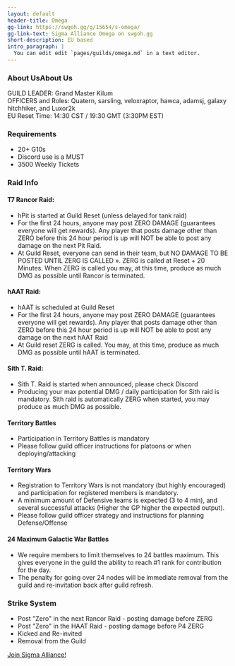 ```yaml
---
layout: default
header-title: Omega
gg-link: https://swgoh.gg/g/15654/s-omega/
gg-link-text: Sigma Alliance Omega on swgoh.gg
short-description: EU based
intro_paragraph: |
  You can edit edit `pages/guilds/omega.md` in a text editor.
---
```




### About UsAbout Us

GUILD LEADER: Grand Master Kilum <br>
OFFICERS and Roles: Quatern, sarsling, veloxraptor, hawca, adamsj, galaxy hitchhiker, and Luxor2k <br>
EU Reset Time: 14:30 CST / 19:30 GMT (3:30PM EST)

### Requirements

* 20+ G10s
* Discord use is a MUST
* 3500 Weekly Tickets

### Raid Info

#### T7 Rancor Raid:

* hPit is started at Guild Reset (unless delayed for tank raid)
* For the first 24 hours, anyone may post ZERO DAMAGE (guarantees everyone will get rewards). Any player that posts damage other than ZERO before this 24 hour period is up will NOT be able to post any damage on the next Pit Raid.
* At Guild Reset, everyone can send in their team, but NO DAMAGE TO BE POSTED UNTIL ZERG IS CALLED ». ZERG is called at Reset + 20 Minutes. When ZERG is called you may, at this time, produce as much DMG as possible until Rancor is terminated.

#### hAAT Raid:

* hAAT is scheduled at Guild Reset  
* For the first 24 hours, anyone may post ZERO DAMAGE (guarantees everyone will get rewards). Any player that posts damage other than ZERO before this 24 hour period is up will NOT be able to post any damage on the next hAAT Raid
* At Guild reset ZERG is called. You may, at this time, produce as much DMG as possible until hAAT is terminated. 

#### Sith T. Raid:

* Sith T. Raid is started when announced, please check Discord
* Producing your max potential DMG / daily participation for Sith raid is mandatory. Sith raid is automatically ZERG when started, you may produce as much DMG as possible.

#### Territory Battles

* Participation in Territory Battles is mandatory
* Please follow guild officer instructions for platoons or when deploying/attacking

#### Territory Wars

* Registration to Territory Wars is not mandatory (but highly encouraged) and participation for registered members is mandatory.
* A minimum amount of Defensive teams is expected (3 to 4 min), and several successful attacks (Higher the GP higher the expected output).
* Please follow guild officer strategy and instructions for planning Defense/Offense

#### 24 Maximum Galactic War Battles

* We require members to limit themselves to 24 battles maximum. This gives everyone in the guild the ability to reach #1 rank for contribution for the day.
* The penalty for going over 24 nodes will be immediate removal from the guild and re-invitation back after guild refresh.

### Strike System

* Post "Zero" in the next Rancor Raid - posting damage before ZERG
* Post "Zero" in the HAAT Raid - posting damage before P4 ZERG
* Kicked and Re-invited
* Removal from the Guild

[Join Sigma Alliance!](https://discord.gg/V33Kfaj)